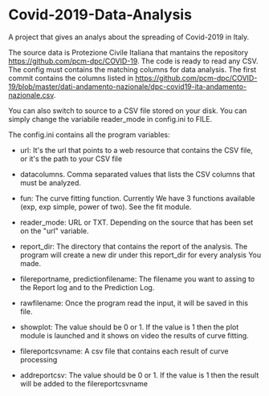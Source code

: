 # Covid-2019-Data-Analysis
A project that gives an analys about the spreading of Covid-2019 in Italy.

The source data is Protezione Civile Italiana that mantains the repository https://github.com/pcm-dpc/COVID-19.
The code is ready to read any CSV. The config must contains the matching columns for data analysis.
The first commit contains the columns listed in https://github.com/pcm-dpc/COVID-19/blob/master/dati-andamento-nazionale/dpc-covid19-ita-andamento-nazionale.csv.

You can also switch to source to a CSV file stored on your disk. You can simply change the variabile reader_mode in config.ini to FILE.

The config.ini contains all the program variables:
- url: It's the url that points to a web resource that contains the CSV file, or it's the path to your CSV file
- datacolumns. Comma separated values that lists the CSV columns that must be analyzed.

- fun: The curve fitting function. Currently We have 3 functions available (exp, exp simple, power of two). See the fit module.
- reader_mode: URL or TXT. Depending on the source that has been set on the "url" variable.
- report_dir: The directory that contains the report of the analysis. The program will create a new dir under this report_dir for every analysis You made.
- filereportname, predictionfilename: The filename you want to assing to the Report log and to the Prediction Log.
- rawfilename: Once the program read the input, it will be saved in this file.
- showplot: The value should be 0 or 1. If the value is 1 then the plot module is launched and it shows on video the results of curve fitting.
- filereportcsvname: A csv file that contains each result of curve processing
- addreportcsv: The value should be 0 or 1. If the value is 1 then the result will be added to the filereportcsvname



